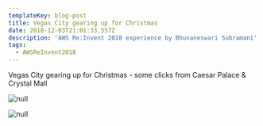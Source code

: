 ```yaml
---
templateKey: blog-post
title: Vegas City gearing up for Christmas
date: 2018-12-03T21:01:33.557Z
description: 'AWS Re:Invent 2018 experience by Bhuvaneswari Subramani'
tags:
  - AWSReInvent2018
---
```

Vegas City gearing up for Christmas - some clicks from Caesar Palace & Crystal Mall

![null](/img/christmas_1.png)

![null](/img/christmas_2.png)



![]()
